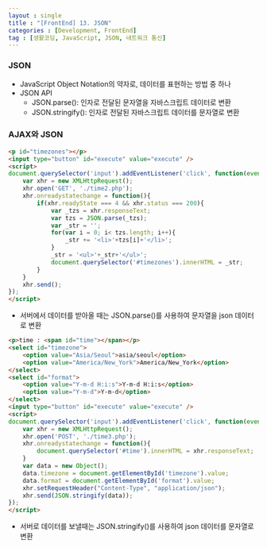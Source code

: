 ```yaml
---
layout : single
title : "[FrontEnd] 13. JSON"
categories : [Development, FrontEnd]
tag : [생활코딩, JavaScript, JSON, 네트워크 통신]
---
```

### JSON
* JavaScript Object Notation의 약자로, 데이터를 표현하는 방법 중 하나
* JSON API
  * JSON.parse(): 인자로 전달된 문자열을 자바스크립트 데이터로 변환
  * JSON.stringify(): 인자로 전달된 자바스크립트 데이터를 문자열로 변환

### AJAX와 JSON

```html
<p id="timezones"></p>
<input type="button" id="execute" value="execute" />
<script>
document.querySelector('input').addEventListener('click', function(event){
    var xhr = new XMLHttpRequest();
    xhr.open('GET', './time2.php');
    xhr.onreadystatechange = function(){
        if(xhr.readyState === 4 && xhr.status === 200){
            var _tzs = xhr.responseText;
            var tzs = JSON.parse(_tzs);
            var _str = '';
            for(var i = 0; i< tzs.length; i++){
                _str += '<li>'+tzs[i]+'</li>';
            }
            _str = '<ul>'+_str+'</ul>';
            document.querySelector('#timezones').innerHTML = _str;
        }
    }
    xhr.send(); 
}); 
</script> 
```

* 서버에서 데이터를 받아올 때는 JSON.parse()를 사용하여 문자열을 json 데이터로 변환

```html
<p>time : <span id="time"></span></p>
<select id="timezone">
    <option value="Asia/Seoul">asia/seoul</option>
    <option value="America/New_York">America/New_York</option>
</select>
<select id="format">
    <option value="Y-m-d H:i:s">Y-m-d H:i:s</option>
    <option value="Y-m-d">Y-m-d</option>
</select>
<input type="button" id="execute" value="execute" />
<script>
document.querySelector('input').addEventListener('click', function(event){
    var xhr = new XMLHttpRequest();
    xhr.open('POST', './time3.php');
    xhr.onreadystatechange = function(){
        document.querySelector('#time').innerHTML = xhr.responseText;
    }
    var data = new Object();
    data.timezone = document.getElementById('timezone').value;
    data.format = document.getElementById('format').value;
    xhr.setRequestHeader("Content-Type", "application/json");
    xhr.send(JSON.stringify(data)); 
});
</script>
```

* 서버로 데이터를 보낼때는 JSON.stringify()를 사용하여 json 데이터를 문자열로 변환